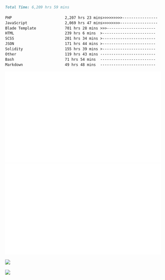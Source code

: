 <!--START_SECTION:waka-->

```markdown
Total Time: 6,209 hrs 59 mins

PHP                        2,207 hrs 23 mins>>>>>>>>>----------------   34.87 %
JavaScript                 2,069 hrs 47 mins>>>>>>>>-----------------   32.70 %
Blade Template             701 hrs 28 mins >>>----------------------   11.08 %
HTML                       239 hrs 6 mins  >------------------------   03.78 %
SCSS                       201 hrs 34 mins >------------------------   03.18 %
JSON                       171 hrs 44 mins >------------------------   02.71 %
Solidity                   155 hrs 39 mins >------------------------   02.46 %
Other                      119 hrs 43 mins -------------------------   01.89 %
Bash                       71 hrs 54 mins  -------------------------   01.14 %
Markdown                   49 hrs 48 mins  -------------------------   00.79 %
```

<!--END_SECTION:waka-->

![](https://raw.githubusercontent.com/DrMaxis/github-stats-transparent/output/generated/overview.svg)
![](https://raw.githubusercontent.com/DrMaxis/github-stats-transparent/output/generated/languages.svg)

![](https://git-readme-stats-drmaxis-projects.vercel.app/api?username=drmaxis&show_icons=true&theme=outrun&count_private=true&show=reviews,discussions_started,discussions_answered,prs_merged,prs_merged_percentage&custom_title=2024%20Github%20Rank)
 
<a href="https://count.getloli.com/"><img src="https://count.getloli.com/get/@:maxis-the-alchemist?theme=rule34"></a>
<!-- https://count.getloli.com/get/@alchemist?theme=rule34 -->
<br>
